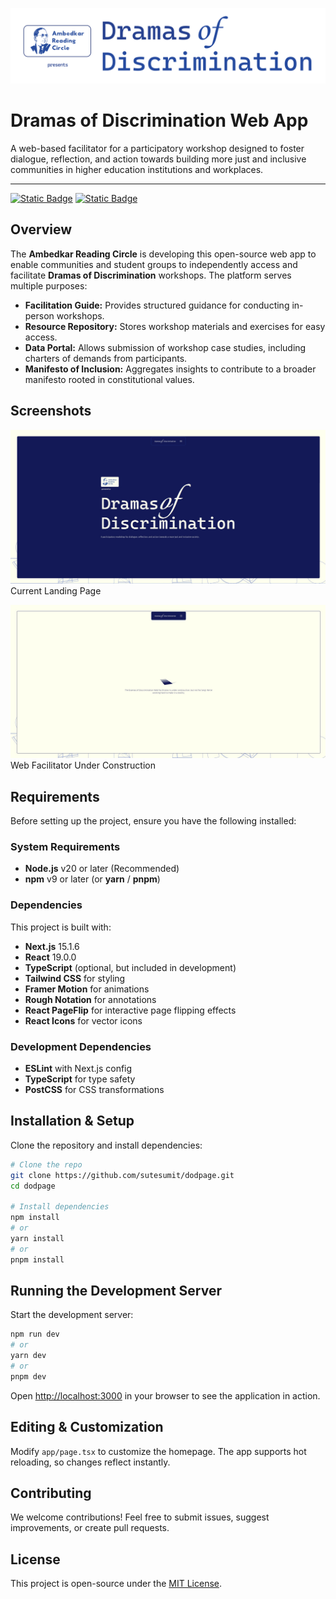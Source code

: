 ![Logo](/ARC_DoD_Banner_Logo.png)

# Dramas of Discrimination Web App
A web-based facilitator for a participatory workshop designed to foster dialogue, reflection, and action towards building more just and inclusive communities in higher education institutions and workplaces.

---

[![Static Badge](https://img.shields.io/badge/🔗-Live-blue?style=flat-square&)](https://www.dod.sumitsute.com/) [![Static Badge](https://img.shields.io/badge/</>-Repo-blue?style=flat-square)](https://github.com/sutesumit/dodpage)


## Overview

The **Ambedkar Reading Circle** is developing this open-source web app to enable communities and student groups to independently access and facilitate **Dramas of Discrimination** workshops. The platform serves multiple purposes:

- **Facilitation Guide:** Provides structured guidance for conducting in-person workshops.
- **Resource Repository:** Stores workshop materials and exercises for easy access.
- **Data Portal:** Allows submission of workshop case studies, including charters of demands from participants.
- **Manifesto of Inclusion:** Aggregates insights to contribute to a broader manifesto rooted in constitutional values.


## Screenshots


![Current Landing Page](/Screenshot_2025-02-25_190847.jpg) Current Landing Page

![Web Facilitator](/Screenshot_2025-02-25_191344.jpg) Web Facilitator Under Construction

## Requirements  

Before setting up the project, ensure you have the following installed:  

### **System Requirements**  
- **Node.js** v20 or later (Recommended)  
- **npm** v9 or later (or **yarn** / **pnpm**)  

### **Dependencies**  
This project is built with:  
- **Next.js** 15.1.6  
- **React** 19.0.0  
- **TypeScript** (optional, but included in development)  
- **Tailwind CSS** for styling  
- **Framer Motion** for animations  
- **Rough Notation** for annotations  
- **React PageFlip** for interactive page flipping effects  
- **React Icons** for vector icons  

### **Development Dependencies**  
- **ESLint** with Next.js config  
- **TypeScript** for type safety  
- **PostCSS** for CSS transformations  


## Installation & Setup

Clone the repository and install dependencies:

```sh
# Clone the repo
git clone https://github.com/sutesumit/dodpage.git
cd dodpage

# Install dependencies
npm install
# or
yarn install
# or
pnpm install
```

## Running the Development Server

Start the development server:

```sh
npm run dev
# or
yarn dev
# or
pnpm dev
```

Open [http://localhost:3000](http://localhost:3000) in your browser to see the application in action.

## Editing & Customization

Modify `app/page.tsx` to customize the homepage. The app supports hot reloading, so changes reflect instantly.

## Contributing
We welcome contributions! Feel free to submit issues, suggest improvements, or create pull requests.

## License
This project is open-source under the [MIT License](LICENSE).

